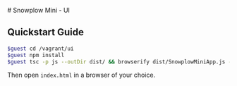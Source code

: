 # Snowplow Mini - UI

## Quickstart Guide

```bash
$guest cd /vagrant/ui
$guest npm install
$guest tsc -p js --outDir dist/ && browserify dist/SnowplowMiniApp.js -o dist/bundle.js && uglifyjs dist/bundle.js > dist/snowplow-mini.js
```

Then open `index.html` in a browser of your choice.
